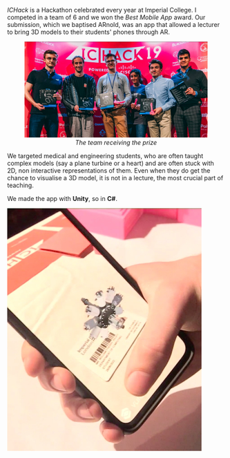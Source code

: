 _ICHack_ is a Hackathon celebrated every year at Imperial College. I competed in a team of 6 and we won
the _Best Mobile App_ award.
Our submission, which we baptised ARnold, was an app that allowed a lecturer to bring 3D models to their
students' phones through AR.

<figure>
<img src="assets/ichackWin.jpeg" class="centered border-radius" style="width: min(100%, 450px)"/>
<figcaption align = "center"><i>The team receiving the prize</i></figcaption>
</figure>

We targeted medical and engineering students, who are often taught
complex models (say a plane turbine or a heart) and are often stuck with 2D, non interactive representations
of them. Even when they do get the chance to visualise a 3D model, it is not in a lecture, the most crucial
part of teaching.

We made the app with **Unity**, so in **C#**.

<img src="assets/ichack.jpeg" class="centered border-radius" style="width: min(90%, 450px)"/>
